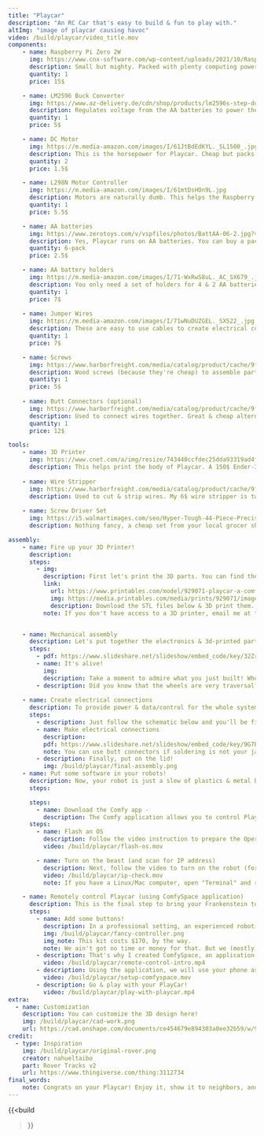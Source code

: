```yaml
---
title: "Playcar"
description: "An RC Car that's easy to build & fun to play with."
altImg: "image of playcar causing havoc"
video: /build/playcar/video_title.mov
components:
    - name: Raspberry Pi Zero 2W
      img: https://www.cnx-software.com/wp-content/uploads/2021/10/Raspberry-Pi-Zero-2-W-board.jpg
      description: Small but mighty. Packed with plenty computing power, this bad boy controls are of the motor operations.
      quantity: 1
      price: 15$

    - name: LM2596 Buck Converter
      img: https://www.az-delivery.de/cdn/shop/products/lm2596s-step-down-dc-dc-buck-converter-mit-3-stelliger-digitalanzeige-976017_grande.jpg?v=1679398935
      description: Regulates voltage from the AA batteries to power the Raspberry Pi
      quantity: 1
      price: 5$

    - name: DC Motor
      img: https://m.media-amazon.com/images/I/61JtBdEdKYL._SL1500_.jpg
      description: This is the horsepower for Playcar. Cheap but packs a punch. 
      quantity: 2
      price: 1.5$

    - name: L298N Motor Controller
      img: https://m.media-amazon.com/images/I/61mtDsHOn9L.jpg
      description: Motors are naturally dumb. This helps the Raspberry Pi "talk" to the motors more effectively.
      quantity: 1
      price: 5.5$

    - name: AA batteries
      img: https://www.zerotoys.com/v/vspfiles/photos/BattAA-06-2.jpg?v-cache=1611577815
      description: Yes, Playcar runs on AA batteries. You can buy a pack with your eyes closed.
      quantity: 6-pack
      price: 2.5$

    - name: AA battery holders
      img: https://m.media-amazon.com/images/I/71-WxRwS8uL._AC_SX679_.jpg
      description: You only need a set of holders for 4 & 2 AA batteries. But they only sell a pack on Amazon.
      quantity: 1
      price: 7$
     
    - name: Jumper Wires
      img: https://m.media-amazon.com/images/I/71wNuDUZGEL._SX522_.jpg
      description: These are easy to use cables to create electrical connections. TLDR - jumper cables make car goes brrr. A pack will last you 10 projects
      quantity: 1
      price: 7$

    - name: Screws
      img: https://www.harborfreight.com/media/catalog/product/cache/9fc4a8332f9638515cd199dd0f9238da/i/m/image_20117.jpg
      description: Wood screws (because they're cheap) to assemble parts together. A pack will last you years worth of projects.
      quantity: 1
      price: 5$ 
    
    - name: Butt Connectors (optional)
      img: https://www.harborfreight.com/media/catalog/product/cache/9fc4a8332f9638515cd199dd0f9238da/i/m/image_20121.jpg
      description: Used to connect wires together. Great & cheap alternatives to soldering. If you already have a soldering iron & solder, you can skip this.
      quantity: 1
      price: 12$

tools:
    - name: 3D Printer
      img: https://www.cnet.com/a/img/resize/743440ccfdec25dda93319ad4f362ae162bfffd0/hub/2022/09/06/f166bd01-ea0b-499f-bdc9-7d156e8e5cce/img-2138.jpg?auto=webp&width=1200
      description: This helps print the body of Playcar. A 150$ Ender-3 printer can last for years (at least mine does).
    
    - name: Wire Stripper
      img: https://www.harborfreight.com/media/catalog/product/cache/9fc4a8332f9638515cd199dd0f9238da/9/8/98410_W3.jpg
      description: Used to cut & strip wires. My 6$ wire stripper is two year old & still working fine.
    
    - name: Screw Driver Set
      img: https://i5.walmartimages.com/seo/Hyper-Tough-44-Piece-Precision-Multi-type-Screwdriver-Bits-Set-TS99913A_f23c0e46-f267-48d5-87fe-17ea92e2884f.72e98357c6fd8c95fd22e454cff128cc.jpeg?odnHeight=2000&odnWidth=2000&odnBg=FFFFFF
      description: Nothing fancy, a cheap set from your local grocer should work. Just make sure you have both hex & flat-head bits.

assembly:
    - name: Fire up your 3D Printer!
      description:
      steps:  
        - img: 
          description: First let's print the 3D parts. You can find the 3d files & instruction in the link below.
          link: 
            url: https://www.printables.com/model/929071-playcar-a-comfy-rc-car
            img: https://media.printables.com/media/prints/929071/images/7083808_0de82f27-33a1-46df-a15f-1c67a5d1877b_2fe5a47f-dc32-49c2-8af4-427d683d0b98/thumbs/inside/1600x1200/jpg/timeline-1_01_00_01_21.webp
            description: Download the STL files below & 3D print them.
          note: If you don't have access to a 3D printer, email me at thomas@comfyspace.tech and I will print for you for free!


    - name: Mechanical assembly
      description: Let's put together the electronics & 3d-printed parts.
      steps:
        - pdf: https://www.slideshare.net/slideshow/embed_code/key/32Zr9IlsBWJlXT?hostedIn=slideshare&page=upload
        - name: It's alive!
          img:
          description: Take a moment to admire what you just built! Whoever designed this must be a genius.
        - description: Did you know that the wheels are very traversal?. Well, now you do!
          
    - name: Create electrical connections
      description: To provide power & data/control for the whole system, we will connect parts together using jumper wires.
      steps:
        - description: Just follow the schematic below and you'll be fine! 
        - name: Make electrical connections
          description: 
          pdf: https://www.slideshare.net/slideshow/embed_code/key/9G7b8gZ3Oh4UbM?hostedIn=slideshare&page=upload
          note: You can use butt connectors if soldering is not your jam!
        - description: Finally, put on the lid!
          img: /build/playcar/final-assembly.png
    - name: Put some software in your robots!
      description: Now, your robot is just a slew of plastics & metal binded together as a stylish paperweight. Let's put some software to make it sentient.
      steps:

      steps:
        - name: Download the Comfy app - 
          description: The Comfy application allows you to control Playcar without buying expensive controller & coding for hours. <a href="https://comfyspace.tech/download">Download</a> & create an account if you have not done so!
      steps:
        - name: Flash an OS
          description: Follow the video instruction to prepare the Operating System (OS).
          video: /build/playcar/flash-os.mov

        - name: Turn on the beast (and scan for IP address)
          description: Next, follow the video to turn on the robot (for the first time), yay!
          video: /build/playcar/ip-check.mov
          note: If you have a Linux/Mac computer, open "Terminal" and run "dig +short comfy.local" instead

    - name: Remotely control Playcar (using ComfySpace application)
      description: This is the final step to bring your Frankenstein to life!
      steps:
        - name: Add some buttons!
          description: In a professional setting, an experienced roboticist uses proprietary controllers and sophisticated remote control hardware.
          img: /build/playcar/fancy-controller.png
          img_note: This kit costs $170, by the way.
          note: We ain't got no time or money for that. But we (mostly) have a smartphone!
        - description: That's why I created ComfySpace, an application to control robots remotely.
          video: /build/playcar/remote-control-intro.mp4
        - description: Using the application, we will use your phone as a remote controller
          video: /build/playcar/setup-comfyspace.mov
        - description: Go & play with your PlayCar!
          video: /build/playcar/play-with-playcar.mp4
extra:
  - name: Customization
    description: You can customize the 3D design here!
    img: /build/playcar/cad-work.png
    url: https://cad.onshape.com/documents/ce454679e894303a0ee32b59/w/9d54d89ffd016244679e1564/e/e174f969d6d1654d10106797?renderMode=0&uiState=6682317baef2f63452943a4b
credit:
  - type: Inspiration
    img: /build/playcar/original-rover.png
    creator: nahueltaibo
    part: Rover Tracks v2
    url: https://www.thingiverse.com/thing:3112734
final_words:
    note: Congrats on your Playcar! Enjoy it, show it to neighbors, and share online. Email me a picture or video at thomas@comfyspace.tech to brighten my day!
---
```

{{<build
>}}